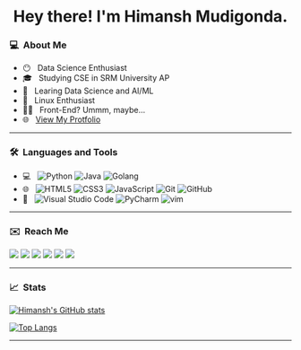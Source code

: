 <h1 align='center'> Hey there! I'm Himansh Mudigonda.</h1>
<h3> 💻 &nbsp;About Me </h3>

- 😶 &nbsp; Data Science Enthusiast
- 🎓 &nbsp; Studying CSE in SRM University AP
- 🌱 &nbsp; Learing Data Science and AI/ML
- 🐧 &nbsp; Linux Enthusiast
- 👨‍💻 &nbsp; Front-End? Ummm, maybe...
- 🌐 &nbsp; <a href='https://ruhend.github.io/' target='_blank'>View My Protfolio</a>
<hr/>
<h3> 🛠 &nbsp;Languages and Tools</h3>

- 💻 &nbsp;
  ![Python](https://img.shields.io/badge/-Python-333333?style=flat-square&logo=Python)
  ![Java](https://img.shields.io/badge/-Java-333333?style=flat-square&logo=java)
  ![Golang](https://img.shields.io/badge/-Golang-333333?style=flat-square&logo=go)
- 🌐 &nbsp;
  ![HTML5](https://img.shields.io/badge/-HTML5-333333?style=flat-square&logo=HTML5)
  ![CSS3](https://img.shields.io/badge/-CSS-333333?style=flat-square&logo=CSS3)
  ![JavaScript](https://img.shields.io/badge/-JavaScript-333333?style=flat-square&logo=javascript)
  ![Git](https://img.shields.io/bage/-Git-333333?style=flat-square&logo=git)
  ![GitHub](https://img.shields.io/badge/-GitHub-333333?style=flat-square&logo=github)
- 🔧 &nbsp;
  ![Visual Studio Code](https://img.shields.io/badge/-Visual%20Studio%20Code-333333?style=flat-square&logo=visual-studio-code&logoColor=32ca70)
  ![PyCharm](https://img.shields.io/badge/-Pycharm-333333?style=flat-square&logo=pycharm&logoColor=21d789)
  ![vim](https://img.shields.io/badge/-vim-333333?style=flat-square&logo=vim&logoColor=afaf22)
<hr/>
<h3> ✉️ &nbsp;Reach Me </h3>
<p>
  <a href="https://www.linkedin.com/in/himansh-m/" target="_blank"><img src="https://img.shields.io/badge/-LinkedIn-333333?style=flat-square&logo=Linkedin"/></a>
  <a href="mailto:mudigonda.hmmanshh@gmail.com" target="_blank"><img src="https://img.shields.io/badge/Mail-333333?style=flat-square&logo=Gmail"/></a>
<a href="https://www.instagram.com/hmmanshh" target="_blank"><img src="https://img.shields.io/badge/-Instagram-333333?&style=flat-square&logo=instagram"></a>
  <a href="https://discord.com/users/783162586421133323" target="_blank"><img src="https://img.shields.io/badge/-Discord-333333?&style=flat-square&logo=Discord"></a>
  <!--  TODO  -->
<a href="https://reddit.com" target="_blank"><img src="https://img.shields.io/badge/-Reddit-333333?3&style=flat-square&logo=reddit"></a>
<a href="https://t.me/ruhendd" target="_blank"><img src="https://img.shields.io/badge/-Telegram-333333?3&style=flat-square&logo=telegram"></a>
</p>
<hr/>
<h3> 📈 &nbsp;Stats </h3>

  
[![Himansh's GitHub stats](https://github-readme-stats.vercel.app/api?username=ruhend&count_private=true&show_icons=trus&theme=cobalt)](https://github.com/ruhend/github-readme-stats)

[![Top Langs](https://github-readme-stats.vercel.app/api/top-langs/?username=ruhend)](https://github.com/ruhend/github-readme-stats)

<!-- 
<i>Random Programming joke for you</i><br>
![Jokes Card](https://readme-jokes.vercel.app/api) -->
<hr/>
